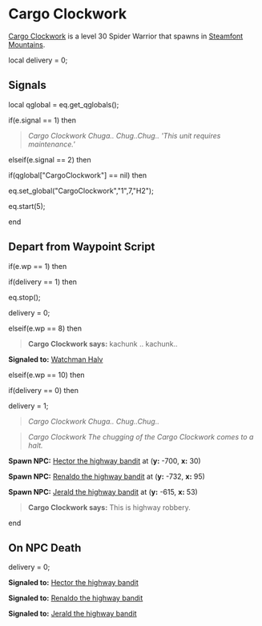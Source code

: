 # Cargo Clockwork



[Cargo Clockwork](/npc/56105) is a level 30 Spider Warrior that spawns in [Steamfont Mountains](/zone/56).

local delivery = 0;



## Signals

local qglobal = eq.get_qglobals();


if(e.signal == 1) then


>*Cargo Clockwork Chuga.. Chug..Chug.. 'This unit requires maintenance.'*

elseif(e.signal == 2) then


if(qglobal["CargoClockwork"] == nil) then



eq.set_global("CargoClockwork","1",7,"H2");



eq.start(5); 


end



## Depart from Waypoint Script

if(e.wp == 1) then


if(delivery == 1) then



eq.stop();



delivery = 0;


elseif(e.wp == 8) then


>**Cargo Clockwork says:** kachunk .. kachunk..


**Signaled to:**  [Watchman Halv](/npc/56155)

elseif(e.wp == 10) then


if(delivery == 0) then



delivery = 1;



>*Cargo Clockwork Chuga.. Chug..Chug..*



>*Cargo Clockwork The chugging of the Cargo Clockwork comes to a halt.*



**Spawn NPC:**  [Hector the highway bandit](/npc/56178) at (**y:** -700, **x:** 30)



**Spawn NPC:**  [Renaldo the highway bandit](/npc/56179) at (**y:** -732, **x:** 95)



**Spawn NPC:**  [Jerald the highway bandit](/npc/56180) at (**y:** -615, **x:** 53)



>**Cargo Clockwork says:** This is highway robbery.

end



## On NPC Death

delivery = 0;

**Signaled to:**  [Hector the highway bandit](/npc/56178)

**Signaled to:**  [Renaldo the highway bandit](/npc/56179)

**Signaled to:**  [Jerald the highway bandit](/npc/56180)